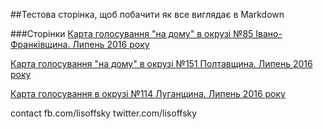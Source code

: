 ##Тестова сторінка, щоб побачити як все виглядає в Markdown

###Сторінки
[Карта голосування "на дому" в окрузі №85 Івано-Франківщина. Липень 2016 року](http://lisoffsky.github.io/eldata/iv-fr-85_domashne-golosuvannia.html)

[Карта голосування "на дому" в окрузі №151 Полтавщина. Липень 2016 року ](http://lisoffsky.github.io/eldata/pltv-151_domashne-golosuv.html)

[Карта голосування в окрузі №114 Луганщина. Липень 2016 року](http://lisoffsky.github.io/eldata/html%20with%20text%20114%20okruh.html)

contact
fb.com/lisoffsky
twitter.com/lisoffsky
